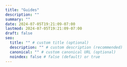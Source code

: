 ```yaml
---
title: "Guides"
description: ""
summary: ""
date: 2024-07-05T19:21:09-07:00
lastmod: 2024-07-05T19:21:09-07:00
draft: false
seo:
  title: "" # custom title (optional)
  description: "" # custom description (recommended)
  canonical: "" # custom canonical URL (optional)
  noindex: false # false (default) or true
---
```

